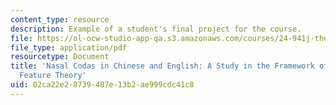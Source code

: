 ```yaml
---
content_type: resource
description: Example of a student's final project for the course.
file: https://ol-ocw-studio-app-qa.s3.amazonaws.com/courses/24-941j-the-lexicon-and-its-features-spring-2007/02ca22e28739487e13b2ae999cdc41c8_nasalcoda.pdf
file_type: application/pdf
resourcetype: Document
title: 'Nasal Codas in Chinese and English: A Study in the Framework of the Distinctive
  Feature Theory'
uid: 02ca22e2-8739-487e-13b2-ae999cdc41c8
---
```

